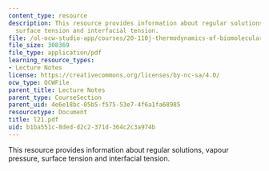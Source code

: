 ```yaml
---
content_type: resource
description: This resource provides information about regular solutions, vapour pressure,
  surface tension and interfacial tension.
file: /ol-ocw-studio-app/courses/20-110j-thermodynamics-of-biomolecular-systems-fall-2005/b1ba551c8dedd2c2371d364c2c3a974b_l21.pdf
file_size: 308369
file_type: application/pdf
learning_resource_types:
- Lecture Notes
license: https://creativecommons.org/licenses/by-nc-sa/4.0/
ocw_type: OCWFile
parent_title: Lecture Notes
parent_type: CourseSection
parent_uid: 4e6e18bc-05b5-f575-53e7-4f6a1fa68985
resourcetype: Document
title: l21.pdf
uid: b1ba551c-8ded-d2c2-371d-364c2c3a974b
---
```

This resource provides information about regular solutions, vapour pressure, surface tension and interfacial tension.